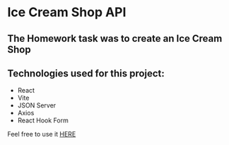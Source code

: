 # Ice Cream Shop API

## The Homework task was to create an Ice Cream Shop

## Technologies used for this project:
- React
- Vite
- JSON Server
- Axios
- React Hook Form


Feel free to use it [HERE](https://ice-cream-shop-tau.vercel.app/)
